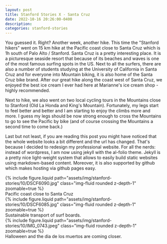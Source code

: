 ```yaml
---
layout: post
title: Stanford Stories X - Santa Cruz
date: 2022-10-16 20:26:00-0400
description:
categories: stanford-stories
---
```


You guessed it. Right? Another week, another hike. This time the "Stanford hikers" went on 15 km
hike at the Pacific coast close to Santa Cruz which is 1h south of Palo Alto / Stanford.
Santa Cruz is a pretty interesting place. It is a picturesque seaside resort that because of its
beaches and waves is one of the most famous surfing spots in the US. Next to all the surfers, there
are also a number of students studying at the University of California in Santa Cruz and for
everyone into Mountain biking, it is also home of the Santa Cruz bike brand.
After our great hike along the coast west of Santa Cruz, we enjoyed the best ice cream I ever
had here at Marianne's ice cream shop - highly recommended.

Next to hike, we also went on two local cycling tours in the Mountains close to
Stanford (Old La Honda and King's Mountain). Fortunately, my legs start to feel better
and better and I am starting to enjoy the climbs more and more. I guess my legs should
be now strong enough to cross the Mountains to go to see the Pacific by bike (and of course
crossing the Mountains a second time to come back.)

Last but not least, if you are reading this post you might have noticed that the whole
website looks a bit different and the url has changed.
That's because I decided to redesign my professional website.
For all the nerds: instead of wordpress, I am now using jekyll with the al-folio theme.
Jekyll is a pretty nice light-weight system that allows to easily build static websites
using markdown-based content. Moreover, it is also supported by github which makes
hosting via github pages easy.

<div class="row mt-3">
    <div class="col-sm mt-3 mt-md-0">
        {% include figure.liquid path="assets/img/stanford-stories/10/DSCF6090.jpg" class="img-fluid rounded z-depth-1" zoomable=true %}
    </div>
</div>
<div class="caption">
    Pacific coast close to Santa Cruz
</div>

<div class="row mt-3">
    <div class="col-sm mt-3 mt-md-0">
        {% include figure.liquid path="assets/img/stanford-stories/10/DSCF6085.jpg" class="img-fluid rounded z-depth-1" zoomable=true %}
    </div>
</div>
<div class="caption">
    Sustainable transport of surf boards.
</div>

<div class="row mt-3">
    <div class="col-sm mt-3 mt-md-0">
        {% include figure.liquid path="assets/img/stanford-stories/10/IMG_0743.jpeg" class="img-fluid rounded z-depth-1" zoomable=true %}
    </div>
</div>
<div class="caption">
    Halloween and the dia de los muertos are coming closer.
</div>

